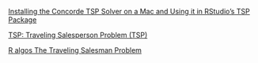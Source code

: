 [Installing the Concorde TSP Solver on a Mac and Using it in RStudio’s TSP Package](https://nityasriram.medium.com/installing-the-concorde-tsp-solver-on-a-mac-and-using-it-in-rstudios-tsp-package-ffca9dfa9548)

[TSP: Traveling Salesperson Problem (TSP)](https://cran.r-project.org/web/packages/TSP/index.html)

[R algos The Traveling Salesman Problem](https://rpubs.com/mstefan-rpubs/salesman)